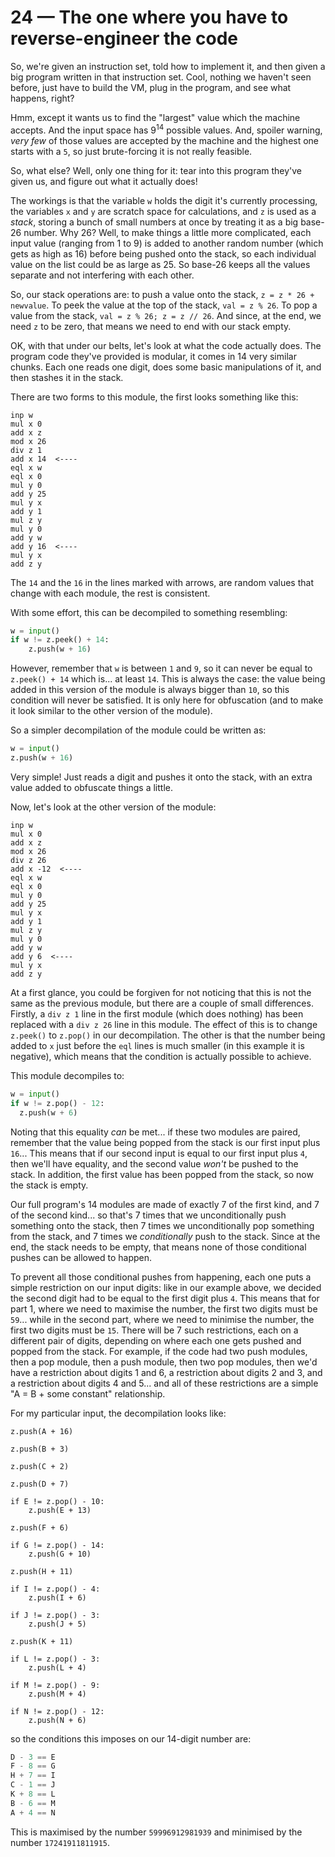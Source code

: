 # 24 &mdash; The one where you have to reverse-engineer the code
So, we're given an instruction set, told how to implement it, and then given a big program written in that instruction set. Cool, nothing we haven't seen before, just have to build the VM, plug in the program, and see what happens, right?

Hmm, except it wants us to find the "largest" value which the machine accepts. And the input space has 9<sup>14</sup> possible values. And, spoiler warning, _very few_ of those values are accepted by the machine and the highest one starts with a `5`, so just brute-forcing it is not really feasible.

So, what else? Well, only one thing for it: tear into this program they've given us, and figure out what it actually does!

The workings is that the variable `w` holds the digit it's currently processing, the variables `x` and `y` are scratch space for calculations, and `z` is used as a _stack_, storing a bunch of small numbers at once by treating it as a big base-26 number. Why 26? Well, to make things a little more complicated, each input value (ranging from 1 to 9) is added to another random number (which gets as high as 16) before being pushed onto the stack, so each individual value on the list could be as large as 25. So base-26 keeps all the values separate and not interfering with each other.

So, our stack operations are: to push a value onto the stack, `z = z * 26 + newvalue`. To peek the value at the top of the stack, `val = z % 26`. To pop a value from the stack, `val = z % 26; z = z // 26`. And since, at the end, we need `z` to be zero, that means we need to end with our stack empty.

OK, with that under our belts, let's look at what the code actually does. The program code they've provided is modular, it comes in 14 very similar chunks. Each one reads one digit, does some basic manipulations of it, and then stashes it in the stack.

There are two forms to this module, the first looks something like this:
```
inp w
mul x 0
add x z
mod x 26
div z 1
add x 14  <----
eql x w
eql x 0
mul y 0
add y 25
mul y x
add y 1
mul z y
mul y 0
add y w
add y 16  <----
mul y x
add z y
```
The `14` and the `16` in the lines marked with arrows, are random values that change with each module, the rest is consistent.

With some effort, this can be decompiled to something resembling:
```py
w = input()
if w != z.peek() + 14:
	z.push(w + 16)
```
However, remember that `w` is between `1` and `9`, so it can never be equal to `z.peek() + 14` which is... at least `14`. This is always the case: the value being added in this version of the module is always bigger than `10`, so this condition will never be satisfied. It is only here for obfuscation (and to make it look similar to the other version of the module).

So a simpler decompilation of the module could be written as:
```py
w = input()
z.push(w + 16)
```
Very simple! Just reads a digit and pushes it onto the stack, with an extra value added to obfuscate things a little.

Now, let's look at the other version of the module:
```
inp w
mul x 0
add x z
mod x 26
div z 26
add x -12  <----
eql x w
eql x 0
mul y 0
add y 25
mul y x
add y 1
mul z y
mul y 0
add y w
add y 6  <----
mul y x
add z y
```
At a first glance, you could be forgiven for not noticing that this is not the same as the previous module, but there are a couple of small differences. Firstly, a `div z 1` line in the first module (which does nothing) has been replaced with a `div z 26` line in this module. The effect of this is to change `z.peek()` to `z.pop()` in our decompilation. The other is that the number being added to `x` just before the `eql` lines is much smaller (in this example it is negative), which means that the condition is actually possible to achieve.

This module decompiles to:
```py
w = input()
if w != z.pop() - 12:
  z.push(w + 6)
```
Noting that this equality _can_ be met... if these two modules are paired, remember that the value being popped from the stack is our first input plus `16`... This means that if our second input is equal to our first input plus `4`, then we'll have equality, and the second value _won't_ be pushed to the stack. In addition, the first value has been popped from the stack, so now the stack is empty.

Our full program's 14 modules are made of exactly 7 of the first kind, and 7 of the second kind... so that's 7 times that we unconditionally push something onto the stack, then 7 times we unconditionally pop something from the stack, and 7 times we _conditionally_ push to the stack. Since at the end, the stack needs to be empty, that means none of those conditional pushes can be allowed to happen.

To prevent all those conditional pushes from happening, each one puts a simple restriction on our input digits: like in our example above, we decided the second digit had to be equal to the first digit plus `4`. This means that for part 1, where we need to maximise the number, the first two digits must be `59`... while in the second part, where we need to minimise the number, the first two digits must be `15`. There will be 7 such restrictions, each on a different pair of digits, depending on where each one gets pushed and popped from the stack. For example, if the code had two push modules, then a pop module, then a push module, then two pop modules, then we'd have a restriction about digits 1 and 6, a restriction about digits 2 and 3, and a restriction about digits 4 and 5... and all of these restrictions are a simple "A = B + some constant" relationship.

For my particular input, the decompilation looks like:
```
z.push(A + 16)

z.push(B + 3)

z.push(C + 2)

z.push(D + 7)

if E != z.pop() - 10:
	z.push(E + 13)

z.push(F + 6)

if G != z.pop() - 14:
	z.push(G + 10)

z.push(H + 11)

if I != z.pop() - 4:
	z.push(I + 6)

if J != z.pop() - 3:
	z.push(J + 5)

z.push(K + 11)

if L != z.pop() - 3:
	z.push(L + 4)

if M != z.pop() - 9:
	z.push(M + 4)

if N != z.pop() - 12:
	z.push(N + 6)
```
so the conditions this imposes on our 14-digit number are:
```py
D - 3 == E
F - 8 == G
H + 7 == I
C - 1 == J
K + 8 == L
B - 6 == M
A + 4 == N
```
This is maximised by the number `59996912981939` and minimised by the number `17241911811915`.
